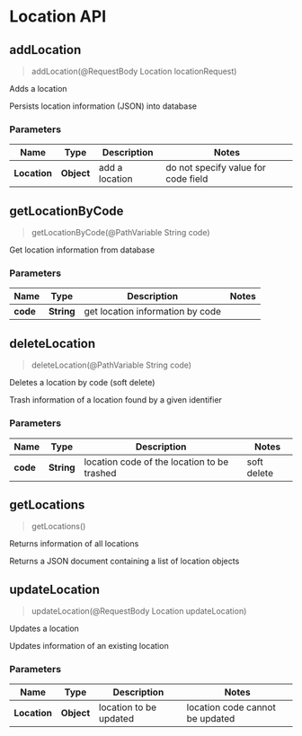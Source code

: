 # Location API

<a name="addLocation"></a>

## **addLocation**

> addLocation(@RequestBody Location locationRequest)

Adds a location

Persists location information (JSON) into database

### Parameters

 Name         | Type       | Description    | Notes                               
--------------|------------|----------------|-------------------------------------
 **Location** | **Object** | add a location | do not specify value for code field 

<a name="getLocationByCode"></a>

## **getLocationByCode**

> getLocationByCode(@PathVariable String code)

Get location information from database

### Parameters

 Name     | Type       | Description                      | Notes 
----------|------------|----------------------------------|-------
 **code** | **String** | get location information by code |

<a name="deleteLocation"></a>

## **deleteLocation**

> deleteLocation(@PathVariable String code)

Deletes a location by code (soft delete)

Trash information of a location found by a given identifier

### Parameters

 Name     | Type       | Description                                 | Notes       
----------|------------|---------------------------------------------|-------------
 **code** | **String** | location code of the location to be trashed | soft delete 

<a name="getLocations"></a>

## **getLocations**

> getLocations()

Returns information of all locations

Returns a JSON document containing a list of location objects

<a name="updateLocation"></a>

## **updateLocation**

> updateLocation(@RequestBody Location updateLocation)

Updates a location

Updates information of an existing location

### Parameters

 Name         | Type       | Description            | Notes                           
--------------|------------|------------------------|---------------------------------
 **Location** | **Object** | location to be updated | location code cannot be updated 
 
